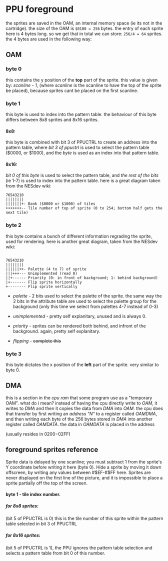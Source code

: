 # PPU foreground

the sprites are saved in the OAM, an internal memory space (ie its not in the cartridge). 
the size of the OAM is `$0100 = 256` bytes. the entry of each sprite here is 4 bytes long. so we get that in total we can store: `256/4 = 64` sprites.
the 4 bytes are used in the following way:

## OAM


### byte 0
this contains the y position of the **top** part of the sprite. this value is given by: _scanline - 1_, (where _scanline_ is the scanline to have the top of the sprite be placed), because sprites cant be placed on the first scanline.

### byte 1
this byte is used to index into the pattern table. 
the behaviour of this byte differs between 8x8 sprites and 8x16 sprites.

#### 8x8:
this byte is combined with bit 3 of PPUCTRL to create an address into the pattern table, where _bit 3 of ppuctrl_ is used to select the pattern table ($0000, or $1000), and the _byte_ is used as an index into that pattern table.

#### 8x16:
_bit 0 of this byte_ is used to select the pattern table, and _the rest of the bits_ (ie 1-7) is used to index into the pattern table.
here is a great diagram taken from the NESdev wiki:

```
76543210
||||||||
|||||||+- Bank ($0000 or $1000) of tiles
+++++++-- Tile number of top of sprite (0 to 254; bottom half gets the next tile)

```

### byte 2
this byte contains a bunch of different information regrading the sprite, used for rendering.
here is another great diagram, taken from the NESdev wiki:

```

76543210
||||||||
||||||++- Palette (4 to 7) of sprite
|||+++--- Unimplemented (read 0)
||+------ Priority (0: in front of background; 1: behind background)
|+------- Flip sprite horizontally
+-------- Flip sprite vertically

```

- *palette -* 2 bits used to select the palette of the sprite. the same way the 2 bits in the attribute table are used to select the palette group for the background (only this time we select from palettes 4-7 instead of 0-3)

- *unimplemented -* pretty self explanitary, unused and is always 0.

- *priority -* sprites can be rendered both behind, and infront of the background. again, pretty self explanitary.

- *flipping -* ~~complete this~~


### byte 3
this byte dictates the x position of the **left** part of the sprite. 
very similar to byte 0.



## DMA
this is a section in the _cpu ram_ that some program use as a "temporary OAM".
what do i mean?
instead of having the cpu directly write to _OAM_, it writes to _DMA_ and then it copies the data from _DMA_ into _OAM_.
the cpu does that transfer by first writing an _address "N"_ to a register called _OAMDMA_, and then writing each byte of the 256 bytes stored in _DMA_ into another register called _OAMDATA_.
the data in _OAMDATA_ is placed in the address 


(usually resides in $0200-$02FF) 





























## foreground sprites reference

Sprite data is delayed by one scanline; you must subtract 1 from the sprite's Y coordinate before writing it here (byte 0). Hide a sprite by moving it down offscreen, by writing any values between #$EF-#$FF here. Sprites are never displayed on the first line of the picture, and it is impossible to place a sprite partially off the top of the screen. 

#### byte 1 - tile index number.
##### for 8x8 sprites:
(bit 5 of PPUCTRL is 0) this is the tile number of this sprite within the pattern table selected in bit 3 of PPUCTRL
##### for 8x16 sprites:
(bit 5 of PPUCTRL is 1), the PPU ignores the pattern table selection and selects a pattern table from bit 0 of this number. 